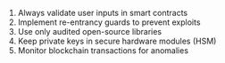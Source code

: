 1. Always validate user inputs in smart contracts
2. Implement re-entrancy guards to prevent exploits
3. Use only audited open-source libraries
4. Keep private keys in secure hardware modules (HSM)
5. Monitor blockchain transactions for anomalies
